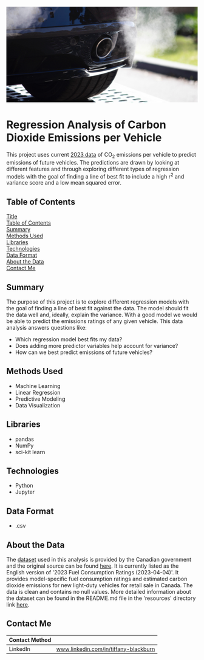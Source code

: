 ![vehicle exhaust](https://github.com/tabburn/CO2-emissions-by-vehicle/blob/main/resources/co2_emissions_hero.jpg)

# Regression Analysis of Carbon Dioxide Emissions per Vehicle
This project uses current [2023 data](https://github.com/tabburn/CO2-emissions-by-vehicle/blob/main/resources/2023fuelconsumptionCO2.csv) of CO<sub>2</sub> emissions per vehicle to predict emissions of future vehicles. The predictions are drawn by looking at different features and through exploring different types of regression models with the goal of finding a line of best fit to include a high r<sup>2</sup> and variance score and a low mean squared error.

## Table of Contents
[Title](#Regression-Analysis-of-Carbon-Dioxide-Emissions-per-Vehicle)\
[Table of Contents](#Table-of-Contents)\
[Summary](#Summary)\
[Methods Used](#Methods-Used)\
[Libraries](#Libraries)\
[Technologies](#Technologies)\
[Data Format](#Data-Format)\
[About the Data](#About-the-Data)\
[Contact Me](#Contact-Me)

## Summary
The purpose of this project is to explore different regression models with the goal of finding a line of best fit against the data. The model should fit the data well and, ideally, explain the variance. With a good model we would be able to predict the emissions ratings of any given vehicle. This data analysis answers questions like:

* Which regression model best fits my data?
* Does adding more predictor variables help account for variance?
* How can we best predict emissions of future vehicles?

## Methods Used
* Machine Learning
* Linear Regression
* Predictive Modeling
* Data Visualization

## Libraries
* pandas
* NumPy
* sci-kit learn

## Technologies
* Python
* Jupyter

## Data Format
* .csv

## About the Data
The [dataset](https://github.com/tabburn/CO2-emissions-by-vehicle/blob/main/resources/2023fuelconsumptionCO2.csv) used in this analysis is provided by the Canadian government and the original source can be found [here](https://open.canada.ca/data/en/dataset/98f1a129-f628-4ce4-b24d-6f16bf24dd64?utm_medium=Exinfluencer&utm_source=Exinfluencer&utm_content=000026UJ&utm_term=10006555&utm_id=NA-SkillsNetwork-Channel-SkillsNetworkCoursesIBMDeveloperSkillsNetworkML0101ENSkillsNetwork1047-2023-01-01). It is currently listed as the English version of '2023 Fuel Consumption Ratings (2023-04-04)'. It provides model-specific fuel consumption ratings and estimated carbon dioxide emissions for new light-duty vehicles for retail sale in Canada. The data is clean and contains no null values. More detailed information about the dataset can be found in the README.md file in the 'resources' directory link [here](https://github.com/tabburn/CO2-emissions-by-vehicle/tree/main/resources).

## Contact Me
| Contact Method | |
| -------------- | --- |
| LinkedIn | www.linkedin.com/in/tiffany-blackburn |
